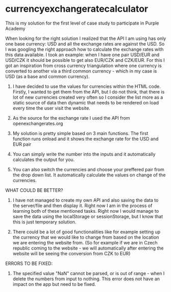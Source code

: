 # currencyexchangeratecalculator
 This is my solution for the first level of case study to participate in Purple Academy

 When looking for the right solution I realized that the API I am using has only one base currency: USD and all the exchange rates are against the USD. So I was googling the right approach how to calculate the exchange rates with this data available. I took an example: when I have one pair USD/EUR and USD/CZK it should be possible to get also EUR/CZK and CZK/EUR. For this I got an inspiration from cross currency triangulation where one currency is converted to another via a third common currency - which in my case is USD (as a base and common currency).

1) I have decided to use the values for currencies within the HTML code. Firstly, I wanted to get them from the API, but I do not think, that there is lot of new currencies created very often so I consider the list more as a static source of data then dynamic that needs to be rendered on load every time the user visit the website.

2) As the source for the exchange rate I used the API from openexchangerates.org

3) My solution is pretty simple based on 3 main functions. The first function runs onload and it shows the exchange rate for the USD and EUR pair

4) You can simply write the number into the inputs and it automatically calculates the output for you.

5) You can also switch the currencies and choose your preffered pair from the drop down list. It automatically calculate the values on change of the currencies.


WHAT COULD BE BETTER?
1) I have not managed to create my own API and also saving the data to the server/file and then display it. Right now I am in the process of learning both of these mentioned tasks. Right now I would manage to save the data using the localStorage or sessionStorage, but I know that this is just temporary solution.

2) There could be a lot of good functionalities like for example setting up the currency that we would like to change from based on the location we are entering the website from. (So for example if we are in Czech republic coming to the website - we will automatically after entering the website will be seeing the conversion from CZK to EUR)

ERRORS TO BE FIXED:
1) The specified value "NaN" cannot be parsed, or is out of range - when I delete the numbers from input to nothing. This error does not have an impact on the app but need to be fixed.

